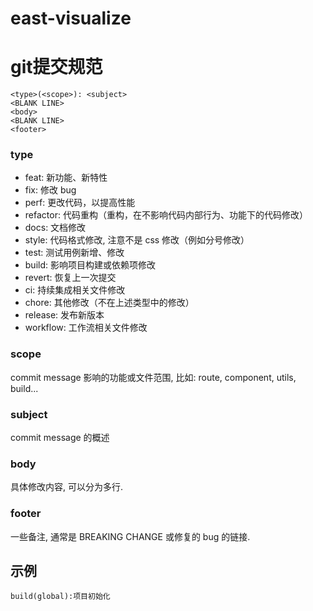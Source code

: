 # east-visualize


# git提交规范
```
<type>(<scope>): <subject>
<BLANK LINE>
<body>
<BLANK LINE>
<footer>
```
### type
* feat: 新功能、新特性
* fix: 修改 bug
* perf: 更改代码，以提高性能
* refactor: 代码重构（重构，在不影响代码内部行为、功能下的代码修改）
* docs: 文档修改
* style: 代码格式修改, 注意不是 css 修改（例如分号修改）
* test: 测试用例新增、修改
* build: 影响项目构建或依赖项修改
* revert: 恢复上一次提交
* ci: 持续集成相关文件修改
* chore: 其他修改（不在上述类型中的修改）
* release: 发布新版本
* workflow: 工作流相关文件修改
### scope
commit message 影响的功能或文件范围, 比如: route, component, utils, build...
### subject
commit message 的概述

### body
具体修改内容, 可以分为多行.

### footer
一些备注, 通常是 BREAKING CHANGE 或修复的 bug 的链接.
## 示例
```
build(global):项目初始化
```